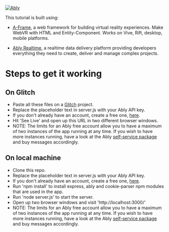[![Ably](https://s3.amazonaws.com/files.ably.io/logo-with-type.png)](https://www.ably.io)

This tutorial is built using:

* [A-Frame](http://aframe.io/), a web framework for building virtual reality experiences. Make WebVR with HTML and Entity-Component. Works on Vive, Rift, desktop, mobile platforms.

* [Ably Realtime](https://ably.io), a realtime data delivery platform providing developers everything they need to create, deliver and manage complex projects.

# Steps to get it working

## On Glitch

* Paste all these files on a [Glitch](https://glitch.com) project.
* Replace the placeholder text in server.js with your Ably API key.
* If you don't already have an account, create a free one, [here](ably.io).
* Hit 'See Live' and open up this URL in two different browser windows.
* NOTE: The limits for an Ably free account allow you to have a maximum of two instances of the app running at any time. If you wish to have more instances running, have a look at the Ably [self-service package](https://www.ably.io/pricing/self-service) and buy messages accordingly. 

## On local machine

* Clone this repo.
* Replace the placeholder text in server.js with your Ably API key.
* If you don't already have an account, create a free one, [here](ably.io).
* Run 'npm install' to install express, ably and cookie-parser npm modules that are used in the app.
* Run 'node server.js' to start the server.
* Open up two browser windows and visit 'http://localhost:3000/'
* NOTE: The limits for an Ably free account allow you to have a maximum of two instances of the app running at any time. If you wish to have more instances running, have a look at the Ably [self-service package](https://www.ably.io/pricing/self-service) and buy messages accordingly. 